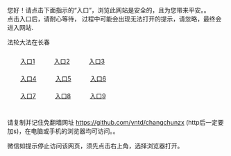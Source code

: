 您好！请点击下面指示的“入口”，浏览此网站是安全的，且为您带来平安。。 <br/>
点击入口后，请耐心等待， 过程中可能会出现无法打开的提示，请忽略，最终会进入网站. </br>

法轮大法在长春<br/>
<div style="padding:10px"><a style="margin:20px" target="_blank" href="https://d1to6pkh2jg9zn.cloudfront.net/2Qpsp?kwcvjwn" id="ccLink1" rel="nofollow">入口1</a> <a target="_blank" style="margin:20px" href="https://d3ln3eittuj89y.cloudfront.net/2Qpsp?qoprhf" id="ccLink2" rel="nofollow">入口2</a> <a style="margin:20px" target="_blank" href="https://d26w8acxjy04yn.cloudfront.net/2Qpsp?prxmahol" id="ccLink3" rel="nofollow">入口3</a></div>

<div style="padding:10px" ><a style="margin:20px" target="_blank" href="https://d1to6pkh2jg9zn.cloudfront.net/2Qpsp?kwcvjwn" id="ccLink4" rel="nofollow">入口4</a> <a style="margin:20px" href="https://d3ln3eittuj89y.cloudfront.net/2Qpsp?qoprhf" target="_blank" id="ccLink5" rel="nofollow">入口5</a> <a style="margin:20px" href="https://d26w8acxjy04yn.cloudfront.net/2Qpsp?prxmahol" target="_blank" id="ccLink6" rel="nofollow">入口6</a></div>

<div style="padding:10px"><a style="margin:20px" target="_blank" href="https://d1to6pkh2jg9zn.cloudfront.net/2Qpsp?kwcvjwn" id="ccLink7" rel="nofollow">入口7</a> <a style="margin:20px" href="https://d3ln3eittuj89y.cloudfront.net/2Qpsp?qoprhf" target="_blank" id="ccLink8" rel="nofollow">入口8</a> <a style="margin:20px" target="_blank" href="https://d26w8acxjy04yn.cloudfront.net/2Qpsp?prxmahol" id="ccLink9" rel="nofollow">入口9</a></div>

<br/>



请复制并记住免翻墙网址 https://github.com/yntd/changchunzx (http后一定要加s)，在电脑或手机的浏览器均可访问。。<br/>

微信如提示停止访问该网页，须先点击右上角，选择浏览器打开。
